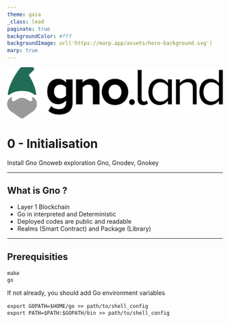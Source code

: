 ```yaml
---
theme: gaia
_class: lead
paginate: true
backgroundColor: #fff
backgroundImage: url('https://marp.app/assets/hero-background.svg')
marp: true
---
```


![width:600px](images/gnoland-logo.png)
# 0 - Initialisation
Install Gno
Gnoweb exploration
Gno, Gnodev, Gnokey

---

## What is Gno ?
- Layer 1 Blockchain
- Go in interpreted and Deterministic
- Deployed codes are public and readable
- Realms (Smart Contract) and Package (Library)

---

## Prerequisities
```
make
go
```

If not already, you should add Go environment variables
```
export GOPATH=$HOME/go >> path/to/shell_config
export PATH=$PATH:$GOPATH/bin >> path/to/shell_config
```
